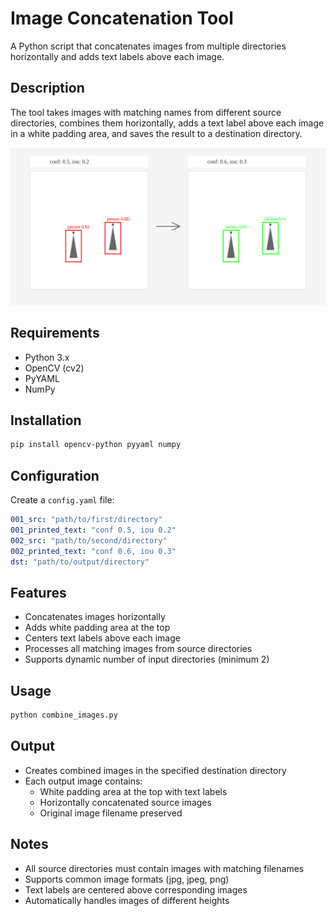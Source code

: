 # Image Concatenation Tool

A Python script that concatenates images from multiple directories horizontally and adds text labels above each image.

## Description
The tool takes images with matching names from different source directories, combines them horizontally, adds a text label above each image in a white padding area, and saves the result to a destination directory.

![](./readme-visualization.svg)

## Requirements
- Python 3.x
- OpenCV (cv2)
- PyYAML
- NumPy

## Installation
```bash
pip install opencv-python pyyaml numpy
```

## Configuration
Create a `config.yaml` file:
```yaml
001_src: "path/to/first/directory"
001_printed_text: "conf 0.5, iou 0.2"
002_src: "path/to/second/directory"
002_printed_text: "conf 0.6, iou 0.3"
dst: "path/to/output/directory"
```

## Features
- Concatenates images horizontally
- Adds white padding area at the top
- Centers text labels above each image
- Processes all matching images from source directories
- Supports dynamic number of input directories (minimum 2)

## Usage
```bash
python combine_images.py
```

## Output
- Creates combined images in the specified destination directory
- Each output image contains:
  - White padding area at the top with text labels
  - Horizontally concatenated source images
  - Original image filename preserved

## Notes
- All source directories must contain images with matching filenames
- Supports common image formats (jpg, jpeg, png)
- Text labels are centered above corresponding images
- Automatically handles images of different heights